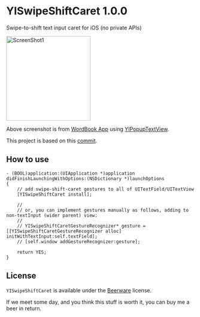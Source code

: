 YISwipeShiftCaret 1.0.0
=======================

Swipe-to-shift text input caret for iOS (no private APIs)

<img src="https://raw.github.com/inamiy/YISwipeShiftCaret/master/Screenshots/screenshot1.png" alt="ScreenShot1" width="225px" style="width:225px;" />

Above screenshot is from [WordBook App](https://itunes.apple.com/jp/app/id495453330?mt=8) using [YIPopupTextView](https://github.com/inamiy/YIPopupTextView/commit/28a85245691076121ff85d1698ca455683437a5a).

This project is based on this [commit](https://github.com/inamiy/YIPopupTextView/commit/28a85245691076121ff85d1698ca455683437a5a).

How to use
----------
```
- (BOOL)application:(UIApplication *)application didFinishLaunchingWithOptions:(NSDictionary *)launchOptions
{
    // add swipe-shift-caret gestures to all of UITextField/UITextView
    [YISwipeShiftCaret install];
    
    //
    // or, you can implement gestures manually as follows, adding to non-textInput (wider parent) view:
    //
    // YISwipeShiftCaretGestureRecognizer* gesture = [[YISwipeShiftCaretGestureRecognizer alloc] initWithTextInput:self.textField];
    // [self.window addGestureRecognizer:gesture];
    
    return YES;
}

```

License
-------
`YISwipeShiftCaret` is available under the [Beerware](http://en.wikipedia.org/wiki/Beerware) license.

If we meet some day, and you think this stuff is worth it, you can buy me a beer in return.
